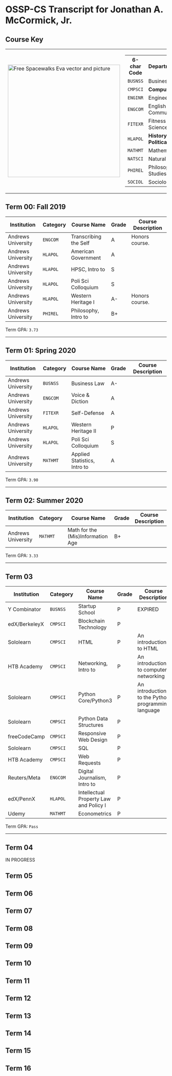 
# OSSP-CS Transcript for Jonathan A. McCormick, Jr.

## Course Key
<table>
  <tr>
    <td>
      <img height="350px" src="https://cdn.pixabay.com/photo/2013/07/12/18/37/spacewalks-153581_960_720.png" alt="Free Spacewalks Eva vector and picture">
    </td>
    <td>
      <table>
        <tr>
          <th>6-char Code</th>
          <th>Department/Category</th>
          <th>Quantity Completed</th>
        </tr>
        <tr>
          <td><code>BUSNSS</code></td>
          <td>Business & Economics</td>
          <td>2</td>
        </tr>
        <tr>
          <b>
            <td><code>CMPSCI</code></td>
            <td><b>Computer Science</b></td>
            <td><b>8</b></td>
          </b>
        </tr>
        <tr>
          <td><code>ENGINR</code></td>
          <td>Engineering</td>
          <td>0</td>
        </tr>
        <tr>
          <td><code>ENGCOM</code></td>
          <td>English & Communications</td>
          <td>3</td>
        </tr>
        <tr>
          <td><code>FITEXR</code></td>
          <td>Fitness & Exercise Science</td>
          <td>1</td>
        </tr>
        <tr>
          <td><code>HLAPOL</code></td>
          <td><b>History, Law, & Political Science</b></td>
          <td><b>7</b></td>
        </tr>
        <tr>
          <td><code>MATHMT</code></td>
          <td>Mathematics</td>
          <td>3</td>
        </tr>
        <tr>
          <b>
            <td><code>NATSCI</code></td>
            <td>Natural Sciences</td>
            <td>0</td>
          </b>
        </tr>
        <tr>
          <td><code>PHIREL</code></td>
          <td>Philosophy & Religious Studies</td>
          <td>1</td>
        </tr>
        <tr>
          <td><code>SOCIOL</code></td>
          <td>Sociology</td>
          <td>0</td>
        </tr>
      </table>
    </td>
  </tr>
</table>





## Term 00: Fall 2019

| Institution      |Category| Course Name         |Grade| Course Description |
|------------------|--------|---------------------|-----|--------------------|
|Andrews University|`ENGCOM`|Transcribing the Self|A| Honors course.|
|Andrews University|`HLAPOL`|American Government  |A|                |
|Andrews University|`HLAPOL`|HPSC, Intro to       |S|                |
|Andrews University|`HLAPOL`|Poli Sci Colloquium  |S|                |
|Andrews University|`HLAPOL`|Western Heritage I   |A-| Honors course.|
|Andrews University|`PHIREL`|Philosophy, Intro to |B+|                |

Term GPA: `3.73`

***

## Term 01: Spring 2020
| Institution      |Category| Course Name         |Grade| Course Description |
|------------------|--------|---------------------|-----|--------------------|
|Andrews University|`BUSNSS`|Business Law         |A-|                |
|Andrews University|`ENGCOM`|Voice & Diction      |A|                |
|Andrews University|`FITEXR`|Self-Defense         |A|                |
|Andrews University|`HLAPOL`|Western Heritage II  |P|                |
|Andrews University|`HLAPOL`|Poli Sci Colloquium  |S|                |
|Andrews University|`MATHMT`|Applied Statistics, Intro to|A|                |


Term GPA: `3.90`

***

## Term 02: Summer 2020
| Institution      |Category| Course Name         |Grade| Course Description |
|------------------|--------|---------------------|-----|--------------------|
|Andrews University|`MATHMT`|Math for the (Mis)Information Age|B+|           |

Term GPA: `3.33`

***

## Term 03
| Institution      |Category| Course Name         |Grade| Course Description |
|------------------|--------|---------------------|-----|--------------------|
|Y Combinator      |`BUSNSS`|Startup School       |P|EXPIRED|
|edX/BerkeleyX     |`CMPSCI`|Blockchain Technology|P| |
|Sololearn         |`CMPSCI`|HTML                 |P|An introduction to HTML|
|HTB Academy       |`CMPSCI`|Networking, Intro to |P|An introduction to computer networking|
|Sololearn         |`CMPSCI`|Python Core/Python3  |P|An introduction to the Python programming language|
|Sololearn         |`CMPSCI`|Python Data Structures|P||
|freeCodeCamp      |`CMPSCI`|Responsive Web Design |P||
|Sololearn         |`CMPSCI`|SQL                   |P||
|HTB Academy       |`CMPSCI`|Web Requests          |P||
|Reuters/Meta      |`ENGCOM`|Digital Journalism, Intro to|P||
|edX/PennX         |`HLAPOL`|Intellectual Property Law and Policy I|P||
|Udemy             |`MATHMT`|Econometrics          |P||

Term GPA: `Pass`

***

## Term 04
IN PROGRESS
## Term 05
## Term 06
## Term 07
## Term 08
## Term 09
## Term 10
## Term 11
## Term 12
## Term 13
## Term 14
## Term 15
## Term 16
